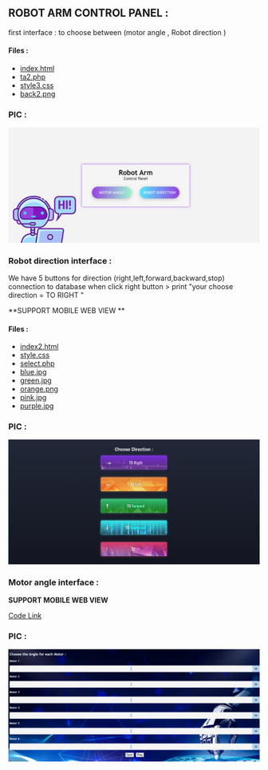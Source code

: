 ## ROBOT ARM CONTROL PANEL :
first interface :
to choose between (motor angle , Robot direction )
#### Files :
 * [index.html](index.html)
 * [ta2.php](ta2.php)
 * [style3.css](style3.css)
 * [back2.png](back.png)
 
### PIC :
![](https://github.com/Elham6316/User-experience-testing-and-improvement-for-robot-control-system/blob/main/interfaces/maininterface.png)

### Robot direction interface :
We have 5 buttons for direction (right,left,forward,backward,stop)
connection to database when click right button > print "your choose direction = TO RIGHT "  

**SUPPORT MOBILE WEB VIEW ** 

#### Files : 
* [index2.html](inex2.html)
* [style.css](style.css)
* [select.php](select.php)
* [blue.jpg](blue.jpg)
* [green.jpg](green.jpg)
* [orange.png](orange.png)
* [pink.jpg](pink.jpg)
* [purple.jpg](purple.jpg)
### PIC :
![](https://github.com/Elham6316/User-experience-testing-and-improvement-for-robot-control-system/blob/main/interfaces/robotdir.png)
### Motor angle interface :

**SUPPORT MOBILE WEB VIEW** 


[Code Link ](https://github.com/Elham6316/User-interface-for-robot-control-system-TASK1)

### PIC :
![](https://github.com/Elham6316/User-experience-testing-and-improvement-for-robot-control-system/blob/main/interfaces/motorangle.png)


